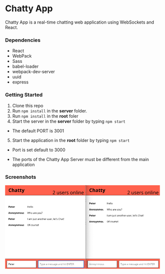 # Chatty App
 
Chatty App is a real-time chatting web application using WebSockets and React.

### Dependencies
* React
* WebPack
* Sass
* babel-loader
* webpack-dev-server
* uuid
* express

### Getting Started

1. Clone this repo
2. Run `npm install` in the **server** folder.
3. Run `npm install` in the **root** foler
4. Start the server in the **server** folder by typing `npm start`
  * The default PORT is 3001
5. Start the application in the **root** folder by typing `npm start`
  * Port is set default to 3000

* The ports of the Chatty App Server must be different from the main application

### Screenshots

![Chatty App](https://github.com/PeterHjHan/chattyApp/blob/master/build/chatty_app_main.png)
